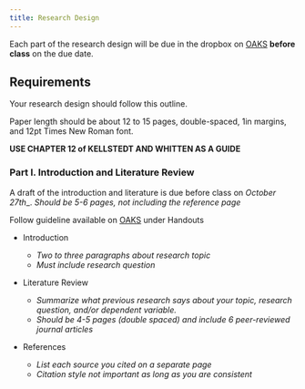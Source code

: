 ```yaml
---
title: Research Design 
---
```


Each part of the research design will be due in the dropbox on [OAKS](https://lms.cofc.edu/) __before class__ on the due date.

## Requirements

Your research design should follow this outline.

Paper length should be about 12 to 15 pages, double-spaced, 1in margins, and 12pt Times New Roman font. 

__USE CHAPTER 12 of KELLSTEDT AND WHITTEN AS A GUIDE__ 

### Part I. Introduction and Literature Review

A draft of the introduction and literature is due before class on _October 27th__. _Should be 5-6 pages, not including the reference page_ 

Follow guideline available on [OAKS](https://lms.cofc.edu/) under Handouts

* Introduction
    * _Two to three paragraphs about research topic_ 
    * _Must include research question_ 

* Literature Review
    * _Summarize what previous research says about your topic, research question, and/or dependent variable._ 
    * _Should be 4-5 pages (double spaced) and include 6 peer-reviewed journal articles_ 

* References
    * _List each source you cited on a separate page_
    * _Citation style not important as long as you are consistent_


